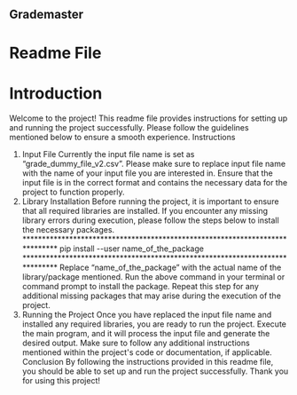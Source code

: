 ## Grademaster
# Readme File
# Introduction
Welcome to the project! This readme file provides instructions for setting up and running the project successfully. Please follow the guidelines mentioned below to ensure a smooth experience.
Instructions
1. Input File
Currently the input file name is set as “grade_dummy_file_v2.csv”. Please make sure to replace input file name with the name of your input file you are interested in. Ensure that the input file is in the correct format and contains the necessary data for the project to function properly.
2. Library Installation
Before running the project, it is important to ensure that all required libraries are installed. If you encounter any missing library errors during execution, please follow the steps below to install the necessary packages.
***************************************************************************** pip install --user name_of_the_package
***************************************************************************** Replace “name_of_the_package” with the actual name of the library/package mentioned. Run the above command in your terminal or command prompt to install the package.
Repeat this step for any additional missing packages that may arise during the execution of the project.
3. Running the Project
Once you have replaced the input file name and installed any required libraries, you are ready to run the project. Execute the main program, and it will process the input file and generate the desired output.
Make sure to follow any additional instructions mentioned within the project's code or documentation, if applicable.
Conclusion
By following the instructions provided in this readme file, you should be able to set up and run the project successfully.
Thank you for using this project!
